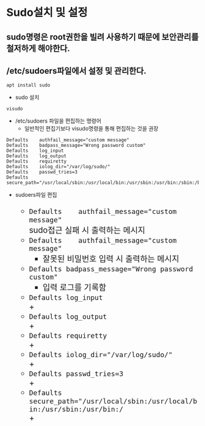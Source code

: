 # Sudo설치 및 설정</br>
## sudo명령은 root권한을 빌려 사용하기 때문에 보안관리를 철저하게 해야한다.</br>
## /etc/sudoers파일에서 설정 및 관리한다.</br>
```
apt install sudo
```
+ sudo 설치</br>
```
visudo
```
+ /etc/sudoers 파일을 편집하는 명령어
    + 일반적인 편집기보다 visudo명령을 통해 편집하는 것을 권장</br>
```
Defaults	authfail_message="custom message"
Defaults	badpass_message="Wrong password custom"
Defaults	log_input
Defaults	log_output
Defaults	requiretty
Defaults	iolog_dir="/var/log/sudo/"
Defaults	passwd_tries=3
Defaults	secure_path="/usr/local/sbin:/usr/local/bin:/usr/sbin:/usr/bin:/sbin:/bin:/snap/bin"
```
+ sudoers파일 편집
    <span style="font-size:150%">
    + `Defaults    authfail_message="custom message"` </br>sudo접근 실패 시 출력하는 메시지 </span>
    + `Defaults    authfail_message="custom message"`
        + 잘못된 비밀번호 입력 시 출력하는 메시지
    + `Defaults	badpass_message="Wrong password custom"`
        + 입력 로그를 기록함
    + `Defaults	log_input`</br>
        + 
    + `Defaults	log_output`</br>
        + 
    + `Defaults	requiretty`</br>
        + 
    + `Defaults	iolog_dir="/var/log/sudo/"`</br>
        + 
    + `Defaults	passwd_tries=3`</br>
        + 
    + `Defaults    secure_path="/usr/local/sbin:/usr/local/bin:/usr/sbin:/usr/bin:/`</br>
        + 